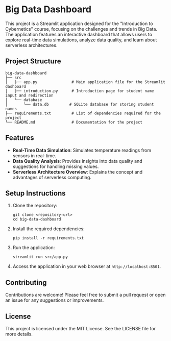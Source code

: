 # Big Data Dashboard

This project is a Streamlit application designed for the "Introduction to Cybernetics" course, focusing on the challenges and trends in Big Data. The application features an interactive dashboard that allows users to explore real-time data simulations, analyze data quality, and learn about serverless architectures.

## Project Structure

```
big-data-dashboard
├── src
│   ├── app.py               # Main application file for the Streamlit dashboard
│   ├── introduction.py      # Introduction page for student name input and redirection
│   └── database
│       └── data.db         # SQLite database for storing student names
├── requirements.txt         # List of dependencies required for the project
└── README.md                # Documentation for the project
```

## Features

- **Real-Time Data Simulation**: Simulates temperature readings from sensors in real-time.
- **Data Quality Analysis**: Provides insights into data quality and suggestions for handling missing values.
- **Serverless Architecture Overview**: Explains the concept and advantages of serverless computing.

## Setup Instructions

1. Clone the repository:
   ```
   git clone <repository-url>
   cd big-data-dashboard
   ```

2. Install the required dependencies:
   ```
   pip install -r requirements.txt
   ```

3. Run the application:
   ```
   streamlit run src/app.py
   ```

4. Access the application in your web browser at `http://localhost:8501`.

## Contributing

Contributions are welcome! Please feel free to submit a pull request or open an issue for any suggestions or improvements.

## License

This project is licensed under the MIT License. See the LICENSE file for more details.